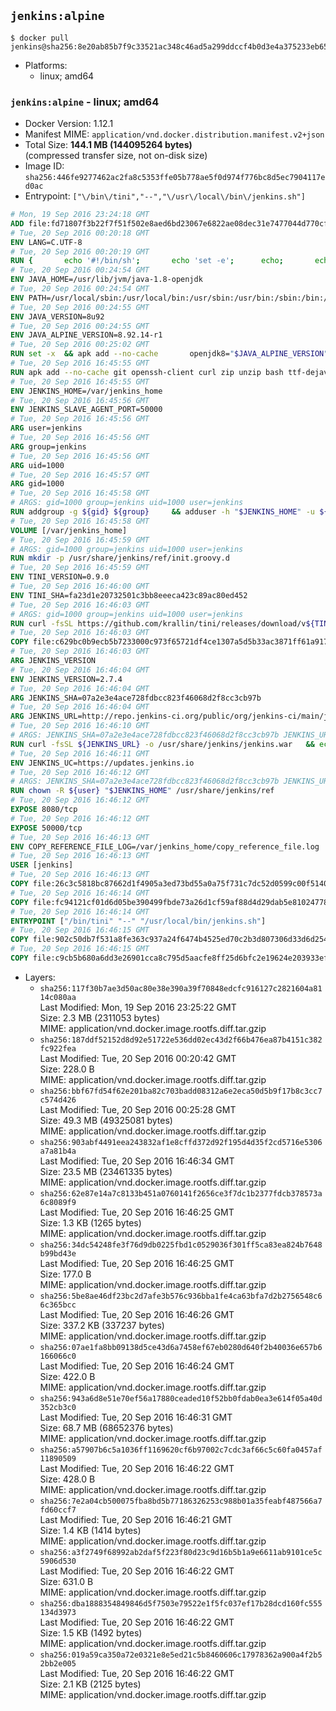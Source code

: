 ## `jenkins:alpine`

```console
$ docker pull jenkins@sha256:8e20ab85b7f9c33521ac348c46ad5a299ddccf4b0d3e4a375233eb6564c5eebd
```

-	Platforms:
	-	linux; amd64

### `jenkins:alpine` - linux; amd64

-	Docker Version: 1.12.1
-	Manifest MIME: `application/vnd.docker.distribution.manifest.v2+json`
-	Total Size: **144.1 MB (144095264 bytes)**  
	(compressed transfer size, not on-disk size)
-	Image ID: `sha256:446fe9277462ac2fa8c5353ffe05b778ae5f0d974f776bc8d5ec7904117ed0ac`
-	Entrypoint: `["\/bin\/tini","--","\/usr\/local\/bin\/jenkins.sh"]`

```dockerfile
# Mon, 19 Sep 2016 23:24:18 GMT
ADD file:fd71807f3b22f7f51f502e8aed6bd23067e6822ae08dec31e7477044d770cf48 in / 
# Tue, 20 Sep 2016 00:20:18 GMT
ENV LANG=C.UTF-8
# Tue, 20 Sep 2016 00:20:19 GMT
RUN { 		echo '#!/bin/sh'; 		echo 'set -e'; 		echo; 		echo 'dirname "$(dirname "$(readlink -f "$(which javac || which java)")")"'; 	} > /usr/local/bin/docker-java-home 	&& chmod +x /usr/local/bin/docker-java-home
# Tue, 20 Sep 2016 00:24:54 GMT
ENV JAVA_HOME=/usr/lib/jvm/java-1.8-openjdk
# Tue, 20 Sep 2016 00:24:54 GMT
ENV PATH=/usr/local/sbin:/usr/local/bin:/usr/sbin:/usr/bin:/sbin:/bin:/usr/lib/jvm/java-1.8-openjdk/jre/bin:/usr/lib/jvm/java-1.8-openjdk/bin
# Tue, 20 Sep 2016 00:24:55 GMT
ENV JAVA_VERSION=8u92
# Tue, 20 Sep 2016 00:24:55 GMT
ENV JAVA_ALPINE_VERSION=8.92.14-r1
# Tue, 20 Sep 2016 00:25:02 GMT
RUN set -x 	&& apk add --no-cache 		openjdk8="$JAVA_ALPINE_VERSION" 	&& [ "$JAVA_HOME" = "$(docker-java-home)" ]
# Tue, 20 Sep 2016 16:45:55 GMT
RUN apk add --no-cache git openssh-client curl zip unzip bash ttf-dejavu coreutils
# Tue, 20 Sep 2016 16:45:55 GMT
ENV JENKINS_HOME=/var/jenkins_home
# Tue, 20 Sep 2016 16:45:56 GMT
ENV JENKINS_SLAVE_AGENT_PORT=50000
# Tue, 20 Sep 2016 16:45:56 GMT
ARG user=jenkins
# Tue, 20 Sep 2016 16:45:56 GMT
ARG group=jenkins
# Tue, 20 Sep 2016 16:45:56 GMT
ARG uid=1000
# Tue, 20 Sep 2016 16:45:57 GMT
ARG gid=1000
# Tue, 20 Sep 2016 16:45:58 GMT
# ARGS: gid=1000 group=jenkins uid=1000 user=jenkins
RUN addgroup -g ${gid} ${group}     && adduser -h "$JENKINS_HOME" -u ${uid} -G ${group} -s /bin/bash -D ${user}
# Tue, 20 Sep 2016 16:45:58 GMT
VOLUME [/var/jenkins_home]
# Tue, 20 Sep 2016 16:45:59 GMT
# ARGS: gid=1000 group=jenkins uid=1000 user=jenkins
RUN mkdir -p /usr/share/jenkins/ref/init.groovy.d
# Tue, 20 Sep 2016 16:45:59 GMT
ENV TINI_VERSION=0.9.0
# Tue, 20 Sep 2016 16:46:00 GMT
ENV TINI_SHA=fa23d1e20732501c3bb8eeeca423c89ac80ed452
# Tue, 20 Sep 2016 16:46:03 GMT
# ARGS: gid=1000 group=jenkins uid=1000 user=jenkins
RUN curl -fsSL https://github.com/krallin/tini/releases/download/v${TINI_VERSION}/tini-static -o /bin/tini && chmod +x /bin/tini   && echo "$TINI_SHA  /bin/tini" | sha1sum -c -
# Tue, 20 Sep 2016 16:46:03 GMT
COPY file:c629bc0b9ecb5b7233000c973f65721df4ce1307a5d5b33ac3871ff61a9172ff in /usr/share/jenkins/ref/init.groovy.d/tcp-slave-agent-port.groovy 
# Tue, 20 Sep 2016 16:46:03 GMT
ARG JENKINS_VERSION
# Tue, 20 Sep 2016 16:46:04 GMT
ENV JENKINS_VERSION=2.7.4
# Tue, 20 Sep 2016 16:46:04 GMT
ARG JENKINS_SHA=07a2e3e4ace728fdbcc823f46068d2f8cc3cb97b
# Tue, 20 Sep 2016 16:46:04 GMT
ARG JENKINS_URL=http://repo.jenkins-ci.org/public/org/jenkins-ci/main/jenkins-war/2.7.4/jenkins-war-2.7.4.war
# Tue, 20 Sep 2016 16:46:10 GMT
# ARGS: JENKINS_SHA=07a2e3e4ace728fdbcc823f46068d2f8cc3cb97b JENKINS_URL=http://repo.jenkins-ci.org/public/org/jenkins-ci/main/jenkins-war/2.7.4/jenkins-war-2.7.4.war gid=1000 group=jenkins uid=1000 user=jenkins
RUN curl -fsSL ${JENKINS_URL} -o /usr/share/jenkins/jenkins.war   && echo "${JENKINS_SHA}  /usr/share/jenkins/jenkins.war" | sha1sum -c -
# Tue, 20 Sep 2016 16:46:11 GMT
ENV JENKINS_UC=https://updates.jenkins.io
# Tue, 20 Sep 2016 16:46:12 GMT
# ARGS: JENKINS_SHA=07a2e3e4ace728fdbcc823f46068d2f8cc3cb97b JENKINS_URL=http://repo.jenkins-ci.org/public/org/jenkins-ci/main/jenkins-war/2.7.4/jenkins-war-2.7.4.war gid=1000 group=jenkins uid=1000 user=jenkins
RUN chown -R ${user} "$JENKINS_HOME" /usr/share/jenkins/ref
# Tue, 20 Sep 2016 16:46:12 GMT
EXPOSE 8080/tcp
# Tue, 20 Sep 2016 16:46:12 GMT
EXPOSE 50000/tcp
# Tue, 20 Sep 2016 16:46:13 GMT
ENV COPY_REFERENCE_FILE_LOG=/var/jenkins_home/copy_reference_file.log
# Tue, 20 Sep 2016 16:46:13 GMT
USER [jenkins]
# Tue, 20 Sep 2016 16:46:13 GMT
COPY file:26c3c5818bc87662d1f4905a3ed73bd55a0a75f731c7dc52d0599c00f51408e9 in /usr/local/bin/jenkins-support 
# Tue, 20 Sep 2016 16:46:14 GMT
COPY file:fc94121cf01d6d05be390499fbde73a26d1cf59af88d4d29dab5e81024778028 in /usr/local/bin/jenkins.sh 
# Tue, 20 Sep 2016 16:46:14 GMT
ENTRYPOINT ["/bin/tini" "--" "/usr/local/bin/jenkins.sh"]
# Tue, 20 Sep 2016 16:46:15 GMT
COPY file:902c50db7f531a8fe363c937a24f6474b4525ed70c2b3d807306d33d6d254a9d in /usr/local/bin/plugins.sh 
# Tue, 20 Sep 2016 16:46:15 GMT
COPY file:c9cb5b680a6dd3e26901cca8c795d5aacfe8ff25d6bfc2e19624e203933efea7 in /usr/local/bin/install-plugins.sh 
```

-	Layers:
	-	`sha256:117f30b7ae3d50ac80e38e390a39f70848edcfc916127c2821604a8114c080aa`  
		Last Modified: Mon, 19 Sep 2016 23:25:22 GMT  
		Size: 2.3 MB (2311053 bytes)  
		MIME: application/vnd.docker.image.rootfs.diff.tar.gzip
	-	`sha256:187ddf52152d8d92e51722e536dd02ec43d2f66b476ea87b4151c382fc922fea`  
		Last Modified: Tue, 20 Sep 2016 00:20:42 GMT  
		Size: 228.0 B  
		MIME: application/vnd.docker.image.rootfs.diff.tar.gzip
	-	`sha256:bbf67fd54f62e201ba82c703badd08312a6e2eca50d5b9f17b8c3cc7c574d426`  
		Last Modified: Tue, 20 Sep 2016 00:25:28 GMT  
		Size: 49.3 MB (49325081 bytes)  
		MIME: application/vnd.docker.image.rootfs.diff.tar.gzip
	-	`sha256:903abf4491eea243832af1e8cffd372d92f195d4d35f2cd5716e5306a7a81b4a`  
		Last Modified: Tue, 20 Sep 2016 16:46:34 GMT  
		Size: 23.5 MB (23461335 bytes)  
		MIME: application/vnd.docker.image.rootfs.diff.tar.gzip
	-	`sha256:62e87e14a7c8133b451a0760141f2656ce3f7dc1b2377fdcb378573a6c8089f9`  
		Last Modified: Tue, 20 Sep 2016 16:46:25 GMT  
		Size: 1.3 KB (1265 bytes)  
		MIME: application/vnd.docker.image.rootfs.diff.tar.gzip
	-	`sha256:34dc54248fe3f76d9db0225fbd1c0529036f301ff5ca83ea824b7648b99bd43e`  
		Last Modified: Tue, 20 Sep 2016 16:46:25 GMT  
		Size: 177.0 B  
		MIME: application/vnd.docker.image.rootfs.diff.tar.gzip
	-	`sha256:5be8ae46df23bc2d7afe3b576c936bba1fe4ca63bfa7d2b2756548c66c365bcc`  
		Last Modified: Tue, 20 Sep 2016 16:46:26 GMT  
		Size: 337.2 KB (337237 bytes)  
		MIME: application/vnd.docker.image.rootfs.diff.tar.gzip
	-	`sha256:07ae1fa8bb09138d5ce43d6a7458ef67eb0280d640f2b40036e657b6166066c0`  
		Last Modified: Tue, 20 Sep 2016 16:46:24 GMT  
		Size: 422.0 B  
		MIME: application/vnd.docker.image.rootfs.diff.tar.gzip
	-	`sha256:943a6d8e51e70ef56a17880ceaded10f52bb0fdab0ea3e614f05a40d352cb3c0`  
		Last Modified: Tue, 20 Sep 2016 16:46:31 GMT  
		Size: 68.7 MB (68652376 bytes)  
		MIME: application/vnd.docker.image.rootfs.diff.tar.gzip
	-	`sha256:a57907b6c5a1036ff1169620cf6b97002c7cdc3af66c5c60fa0457af11890509`  
		Last Modified: Tue, 20 Sep 2016 16:46:22 GMT  
		Size: 428.0 B  
		MIME: application/vnd.docker.image.rootfs.diff.tar.gzip
	-	`sha256:7e2a04cb500075fba8bd5b77186326253c988b01a35feabf487566a7fd60ccf7`  
		Last Modified: Tue, 20 Sep 2016 16:46:21 GMT  
		Size: 1.4 KB (1414 bytes)  
		MIME: application/vnd.docker.image.rootfs.diff.tar.gzip
	-	`sha256:a3f2749f68992ab2daf5f223f80d23c9d16b5b1a9e6611ab9101ce5c5906d530`  
		Last Modified: Tue, 20 Sep 2016 16:46:22 GMT  
		Size: 631.0 B  
		MIME: application/vnd.docker.image.rootfs.diff.tar.gzip
	-	`sha256:dba1888354849846d5f7503e79522e1f5fc037ef17b28dcd160fc555134d3973`  
		Last Modified: Tue, 20 Sep 2016 16:46:22 GMT  
		Size: 1.5 KB (1492 bytes)  
		MIME: application/vnd.docker.image.rootfs.diff.tar.gzip
	-	`sha256:019a59ca350a72e0321e8e5ed21c5b8460606c17978362a900a4f2b52bb2e005`  
		Last Modified: Tue, 20 Sep 2016 16:46:22 GMT  
		Size: 2.1 KB (2125 bytes)  
		MIME: application/vnd.docker.image.rootfs.diff.tar.gzip
